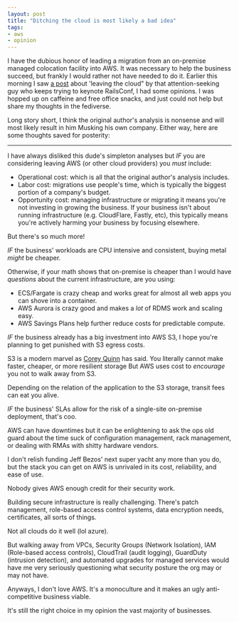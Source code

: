 ```yaml
---
layout: post
title: "Ditching the cloud is most likely a bad idea"
tags:
- aws
- opinion
---
```


I have the dubious honor of leading a migration from an on-premise
managed colocation facility into AWS. It was necessary to help the business
succeed, but frankly I would rather not have needed to do it. Earlier this morning I saw [a
post](https://world.hey.com/dhh/we-stand-to-save-7m-over-five-years-from-our-cloud-exit-53996caa)
about 'leaving the cloud" by that attention-seeking guy who keeps trying to
keynote RailsConf, I had some opinions. I was hopped up on caffeine and free
office
snacks, and just could not help but share my thoughts in the fediverse.

Long story short, I think the original author's analysis is nonsense and will
most likely result in him Musking his own company. Either way, here are some thoughts saved for posterity:

----

I have always disliked this dude's simpleton analyses but _IF_ you are
considering leaving AWS (or other cloud providers) you *must* include:

* Operational cost: which is all that the original author's analysis includes.
* Labor cost: migrations use people's time, which is typically the biggest
  portion of a company's budget.
* Opportunity cost: managing infrastructure or migrating it means you're not
  investing in growing the business. If your business isn't about running
  infrastructure (e.g. CloudFlare, Fastly, etc), this typically means you're
  actively harming your business by focusing elsewhere.


But there's so much more!


_IF_ the business' workloads are CPU intensive and consistent, buying metal
_might_ be cheaper.

Otherwise, if your math shows that on-premise is cheaper than I would have
*questions* about the current infrastructure, are you using:

* ECS/Fargate is crazy cheap and works great for almost all web apps you can
  shove into a container.
* AWS Aurora is crazy good and makes a *lot* of RDMS work and scaling easy.
* AWS Savings Plans help further reduce costs for predictable compute.

_IF_ the business already has a big investment into AWS S3, I hope you're
planning to get punished with S3 egress costs.

S3 is a modern marvel as [Corey Quinn](https://awscommunity.social/@Quinnypig)
has said. You literally cannot make faster, cheaper, or more resilient storage
But AWS uses cost to _encourage_ you not to walk away from S3.

Depending on the relation of the application to the S3 storage, transit fees
can eat you alive.

_IF_ the business' SLAs allow for the risk of a single-site on-premise
deployment, that's coo.

AWS can have downtimes but it can be enlightening to ask the ops old guard
about the time suck of configuration management, rack management, or dealing
with RMAs with shitty hardware vendors.

I don't relish funding Jeff Bezos' next super yacht any more than you do, but
the stack you can get on AWS is unrivaled in its cost, reliability, and ease
of use.

Nobody gives AWS enough credit for their security work.

Building secure infrastructure is really challenging. There's patch management,
role-based access control systems, data encryption needs, certificates, all
sorts of things.

Not all clouds do it well (lol azure).

But walking away from VPCs, Security Groups (Network Isolation), IAM
(Role-based access controls), CloudTrail (audit logging), GuardDuty (intrusion
detection), and automated upgrades for managed services would have me very
seriously questioning what security posture the org may or may not have.

Anyways, I don't love AWS. It's a monoculture and it makes an ugly
anti-competitive business viable.

It's still the right choice in my opinion the vast majority of businesses.

